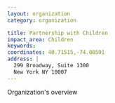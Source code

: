 ```yaml
---
layout: organization
category: organization

title: Partnership with Children
impact_area: Children
keywords: 
coordinates: 40.71515,-74.00591
address: |
  299 Broadway, Suite 1300
  New York NY 10007
---
```

Organization's overview
